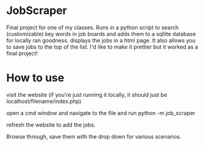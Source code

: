 # JobScraper
Final project for one of my classes. Runs in a python script to search (customizable) key words in job boards and adds them to a sqllite database for locally ran goodness. displays the jobs in a html page. 
It also allows you to save jobs to the top of the list. I'd like to make it prettier but it worked as a final project!

# How to use
visit the website (if you're just running it locally, it should just be localhost/filename/index.php)

open a cmd window and navigate to the file and run python -m job_scraper

refresh the website to add the jobs.

Browse through, save them with the drop down for various scenarios.
